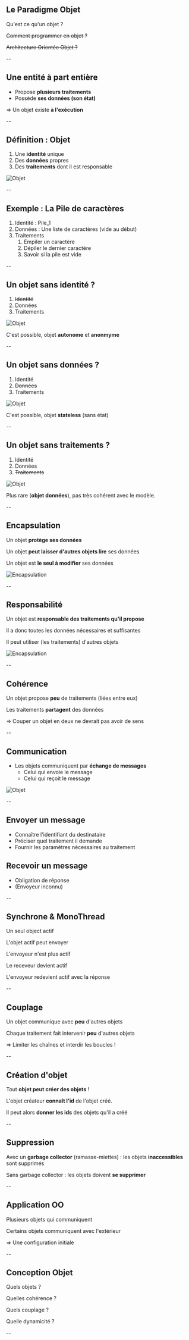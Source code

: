 ## Le Paradigme Objet

Qu'est ce qu'un objet ?

~~Comment programmer en objet  ?~~

~~Architecture Orientée Objet ?~~

--

## Une entité à part entière

* Propose **plusieurs traitements**
* Possède **ses données (son état)**

=> Un objet existe **à l'exécution**

--

## Définition : Objet

1. Une **identité** unique
2. Des **données** propres
3. Des **traitements** dont il est responsable

![Objet](prog/images/object/object.png)<!-- .element: class="stretch" style="max-width: 50%;" -->

--

## Exemple : La Pile de caractères

1. Identité : Pile_1
2. Données : Une liste de caractères (vide au début)
3. Traitements
   1. Empiler un caractère
   2. Dépiler le dernier caractère
   3. Savoir si la pile est vide

--


## Un objet sans identité ?

1. ~~Identité~~
2. Données
3. Traitements

![Objet](prog/images/object/object.png)<!-- .element: class="stretch" style="max-width: 50%;" -->

C'est possible, objet **autonome** et **anonmyme**

--

## Un objet sans données ?

1. Identité
2. ~~Données~~
3. Traitements

![Objet](prog/images/object/object.png)<!-- .element: class="stretch" style="max-width: 50%;" -->

C'est possible, objet **stateless** (sans état)

--

## Un objet sans traitements ?

1. Identité
2. Données
3. ~~Traitements~~

![Objet](prog/images/object/object.png)<!-- .element: class="stretch" style="max-width: 50%;" -->

Plus rare (**objet données**), pas très cohérent avec le modèle.

--

## Encapsulation

Un objet **protège ses données**

Un objet **peut laisser d'autres objets lire** ses données

Un objet est **le seul à modifier** ses données

![Encapsulation](prog/images/object/objet_encapsulation.png)<!-- .element: class="stretch" style="max-width: 40%;" -->

--

## Responsabilité

Un objet est **responsable des traitements qu'il propose**

Il a donc toutes les données nécessaires et suffisantes

Il peut utiliser (les traitements) d'autres objets

![Encapsulation](prog/images/object/objet_responsable.png)<!-- .element: class="stretch" style="max-width: 40%;" -->

--

## Cohérence

Un objet propose **peu** de traitements (liées entre eux)

Les traitements **partagent** des données

=> Couper un objet en deux ne devrait pas avoir de sens

--

## Communication

* Les objets communiquent par **échange de messages**
  * Celui qui envoie le message
  * Celui qui reçoit le message


![Objet](prog/images/object/communication.png)<!-- .element: class="stretch" style="max-width: 70%;" -->

--

## Envoyer un message

* Connaître l'identifiant du destinataire
* Préciser quel traitement il demande
* Fournir les paramètres nécessaires au traitement

## Recevoir un message

* Obligation de réponse
* (Envoyeur inconnu)

--

## Synchrone & MonoThread

Un seul object actif

L'objet actif peut envoyer

L'envoyeur n'est plus actif

Le receveur devient actif

L'envoyeur redevient actif avec la réponse


--

## Couplage

Un objet communique avec **peu** d'autres objets

Chaque traitement fait intervenir **peu** d'autres objets

=> Limiter les chaînes et interdir les boucles !

--

## Création d'objet

Tout **objet peut créer des objets** !

L'objet créateur **connaît l'id** de l'objet créé.

Il peut alors **donner les ids** des objets qu'il a créé

--

## Suppression

Avec un **garbage collector** (ramasse-miettes) : les objets
**inaccessibles** sont supprimés

Sans garbage collector : les objets doivent **se supprimer**

--

## Application OO

Plusieurs objets qui communiquent

Certains objets communiquent avec l'extérieur

=> Une configuration initiale

--

## Conception Objet

Quels objets ?

Quelles cohérence ?

Quels couplage ?

Quelle dynamicité ?

--
